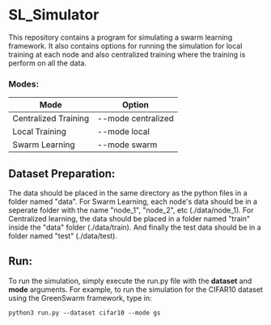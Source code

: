# SL_Simulator
This repository contains a program for simulating a swarm learning framework. It also contains options for running the simulation for local training at each node and also centralized training where the training is perform on all the data.

### Modes:
| Mode  | Option |
| ------------- | ------------- |
| Centralized Training  | --mode centralized  |
| Local Training  | --mode local  |
|  Swarm Learning | --mode swarm  |

## Dataset Preparation:
The data should be placed in the same directory as the python files in a folder named "data". 
For Swarm Learning, each node's data should be in a seperate folder with the name "node_1", "node_2", etc (./data/node_1).
For Centralized learning, the data should be placed in a folder named "train" inside the "data" folder (./data/train).
And finally the test data should be in a folder named "test" (./data/test).

## Run:
To run the simulation, simply execute the run.py file with the **dataset** and **mode** arguments.
For example, to run the simulation for the CIFAR10 dataset using the GreenSwarm framework, type in:

```
python3 run.py --dataset cifar10 --mode gs

```

